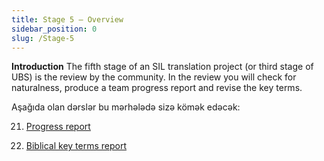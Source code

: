 ```yaml
---
title: Stage 5 – Overview
sidebar_position: 0
slug: /Stage-5
---
```




**Introduction** The fifth stage of an SIL translation project (or third stage of UBS) is the review by the community. In the review you will check for naturalness, produce a team progress report and revise the key terms.


Aşağıda olan dərslər bu mərhələdə sizə kömək edəcək:


 21. [Progress report](/21.PPR)


 22. [Biblical key terms report](/22.BTR)

